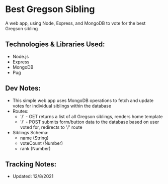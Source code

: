 # Best Gregson Sibling
A web app, using Node, Express, and MongoDB to vote for the best Gregson sibling

## Technologies & Libraries Used:
- Node.js
- Express
- MongoDB
- Pug

## Dev Notes:
- This simple web app uses MongoDB operations to fetch and update votes for individual siblings within the database
- Routes:
  - '/' - GET  returns a list of all Gregson siblings, renders home template
  - '/' - POST  submits form/button data to the database based on user voted for, redirects to '/' route
- Siblings Schema:
  - name (String)
  - voteCount (Number)
  - rank (Number)

## Tracking Notes:
- Updated: 12/8/2021
